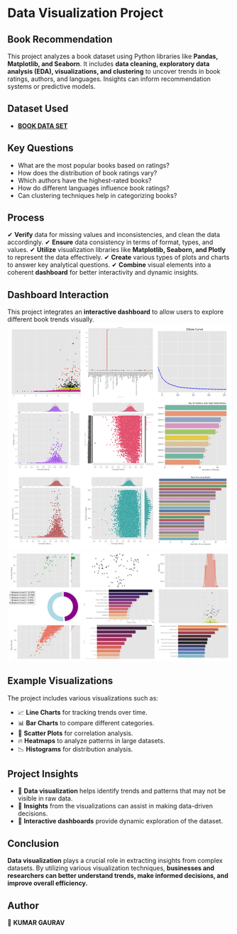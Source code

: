 # **Data Visualization Project**

## **Book Recommendation**
This project analyzes a book dataset using Python libraries like **Pandas, Matplotlib, and Seaborn**. It includes **data cleaning, exploratory data analysis (EDA), visualizations, and clustering** to uncover trends in book ratings, authors, and languages. Insights can inform recommendation systems or predictive models.

## **Dataset Used**
- [**BOOK DATA SET**](https://github.com/Rathore13055/Book_Recommendation/blob/main/file_updated2.csv)

## **Key Questions**
- What are the most popular books based on ratings?
- How does the distribution of book ratings vary?
- Which authors have the highest-rated books?
- How do different languages influence book ratings?
- Can clustering techniques help in categorizing books?

## **Process**
✔ **Verify** data for missing values and inconsistencies, and clean the data accordingly.
✔ **Ensure** data consistency in terms of format, types, and values.
✔ **Utilize** visualization libraries like **Matplotlib, Seaborn, and Plotly** to represent the data effectively.
✔ **Create** various types of plots and charts to answer key analytical questions.
✔ **Combine** visual elements into a coherent **dashboard** for better interactivity and dynamic insights.

## **Dashboard Interaction**
This project integrates an **interactive dashboard** to allow users to explore different book trends visually.
![](ss1.jpg)
![](ss2.jpg)






## **Example Visualizations**
The project includes various visualizations such as:
- 📈 **Line Charts** for tracking trends over time.
- 📊 **Bar Charts** to compare different categories.
- 🔵 **Scatter Plots** for correlation analysis.
- 🔥 **Heatmaps** to analyze patterns in large datasets.
- 📉 **Histograms** for distribution analysis.

## **Project Insights**
- 📌 **Data visualization** helps identify trends and patterns that may not be visible in raw data.
- 📌 **Insights** from the visualizations can assist in making data-driven decisions.
- 📌 **Interactive dashboards** provide dynamic exploration of the dataset.

## **Conclusion**
**Data visualization** plays a crucial role in extracting insights from complex datasets. By utilizing various visualization techniques, **businesses and researchers can better understand trends, make informed decisions, and improve overall efficiency.**

## **Author**
📝 **KUMAR GAURAV**

